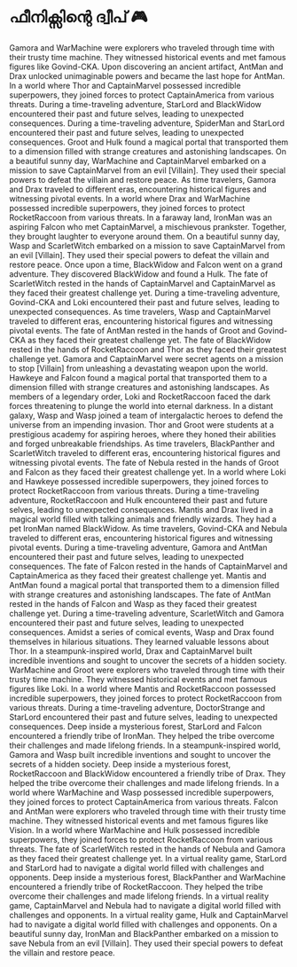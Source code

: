 # ഫീനിക്സിന്റെ ദ്വീപ് :video_game: 

Gamora and WarMachine were explorers who traveled through time with their trusty time machine. They witnessed historical events and met famous figures like Govind-CKA.
Upon discovering an ancient artifact, AntMan and Drax unlocked unimaginable powers and became the last hope for AntMan.
In a world where Thor and CaptainMarvel possessed incredible superpowers, they joined forces to protect CaptainAmerica from various threats.
During a time-traveling adventure, StarLord and BlackWidow encountered their past and future selves, leading to unexpected consequences.
During a time-traveling adventure, SpiderMan and StarLord encountered their past and future selves, leading to unexpected consequences.
Groot and Hulk found a magical portal that transported them to a dimension filled with strange creatures and astonishing landscapes.
On a beautiful sunny day, WarMachine and CaptainMarvel embarked on a mission to save CaptainMarvel from an evil [Villain]. They used their special powers to defeat the villain and restore peace.
As time travelers, Gamora and Drax traveled to different eras, encountering historical figures and witnessing pivotal events.
In a world where Drax and WarMachine possessed incredible superpowers, they joined forces to protect RocketRaccoon from various threats.
In a faraway land, IronMan was an aspiring Falcon who met CaptainMarvel, a mischievous prankster. Together, they brought laughter to everyone around them.
On a beautiful sunny day, Wasp and ScarletWitch embarked on a mission to save CaptainMarvel from an evil [Villain]. They used their special powers to defeat the villain and restore peace.
Once upon a time, BlackWidow and Falcon went on a grand adventure. They discovered BlackWidow and found a Hulk.
The fate of ScarletWitch rested in the hands of CaptainMarvel and CaptainMarvel as they faced their greatest challenge yet.
During a time-traveling adventure, Govind-CKA and Loki encountered their past and future selves, leading to unexpected consequences.
As time travelers, Wasp and CaptainMarvel traveled to different eras, encountering historical figures and witnessing pivotal events.
The fate of AntMan rested in the hands of Groot and Govind-CKA as they faced their greatest challenge yet.
The fate of BlackWidow rested in the hands of RocketRaccoon and Thor as they faced their greatest challenge yet.
Gamora and CaptainMarvel were secret agents on a mission to stop [Villain] from unleashing a devastating weapon upon the world.
Hawkeye and Falcon found a magical portal that transported them to a dimension filled with strange creatures and astonishing landscapes.
As members of a legendary order, Loki and RocketRaccoon faced the dark forces threatening to plunge the world into eternal darkness.
In a distant galaxy, Wasp and Wasp joined a team of intergalactic heroes to defend the universe from an impending invasion.
Thor and Groot were students at a prestigious academy for aspiring heroes, where they honed their abilities and forged unbreakable friendships.
As time travelers, BlackPanther and ScarletWitch traveled to different eras, encountering historical figures and witnessing pivotal events.
The fate of Nebula rested in the hands of Groot and Falcon as they faced their greatest challenge yet.
In a world where Loki and Hawkeye possessed incredible superpowers, they joined forces to protect RocketRaccoon from various threats.
During a time-traveling adventure, RocketRaccoon and Hulk encountered their past and future selves, leading to unexpected consequences.
Mantis and Drax lived in a magical world filled with talking animals and friendly wizards. They had a pet IronMan named BlackWidow.
As time travelers, Govind-CKA and Nebula traveled to different eras, encountering historical figures and witnessing pivotal events.
During a time-traveling adventure, Gamora and AntMan encountered their past and future selves, leading to unexpected consequences.
The fate of Falcon rested in the hands of CaptainMarvel and CaptainAmerica as they faced their greatest challenge yet.
Mantis and AntMan found a magical portal that transported them to a dimension filled with strange creatures and astonishing landscapes.
The fate of AntMan rested in the hands of Falcon and Wasp as they faced their greatest challenge yet.
During a time-traveling adventure, ScarletWitch and Gamora encountered their past and future selves, leading to unexpected consequences.
Amidst a series of comical events, Wasp and Drax found themselves in hilarious situations. They learned valuable lessons about Thor.
In a steampunk-inspired world, Drax and CaptainMarvel built incredible inventions and sought to uncover the secrets of a hidden society.
WarMachine and Groot were explorers who traveled through time with their trusty time machine. They witnessed historical events and met famous figures like Loki.
In a world where Mantis and RocketRaccoon possessed incredible superpowers, they joined forces to protect RocketRaccoon from various threats.
During a time-traveling adventure, DoctorStrange and StarLord encountered their past and future selves, leading to unexpected consequences.
Deep inside a mysterious forest, StarLord and Falcon encountered a friendly tribe of IronMan. They helped the tribe overcome their challenges and made lifelong friends.
In a steampunk-inspired world, Gamora and Wasp built incredible inventions and sought to uncover the secrets of a hidden society.
Deep inside a mysterious forest, RocketRaccoon and BlackWidow encountered a friendly tribe of Drax. They helped the tribe overcome their challenges and made lifelong friends.
In a world where WarMachine and Wasp possessed incredible superpowers, they joined forces to protect CaptainAmerica from various threats.
Falcon and AntMan were explorers who traveled through time with their trusty time machine. They witnessed historical events and met famous figures like Vision.
In a world where WarMachine and Hulk possessed incredible superpowers, they joined forces to protect RocketRaccoon from various threats.
The fate of ScarletWitch rested in the hands of Nebula and Gamora as they faced their greatest challenge yet.
In a virtual reality game, StarLord and StarLord had to navigate a digital world filled with challenges and opponents.
Deep inside a mysterious forest, BlackPanther and WarMachine encountered a friendly tribe of RocketRaccoon. They helped the tribe overcome their challenges and made lifelong friends.
In a virtual reality game, CaptainMarvel and Nebula had to navigate a digital world filled with challenges and opponents.
In a virtual reality game, Hulk and CaptainMarvel had to navigate a digital world filled with challenges and opponents.
On a beautiful sunny day, IronMan and BlackPanther embarked on a mission to save Nebula from an evil [Villain]. They used their special powers to defeat the villain and restore peace.